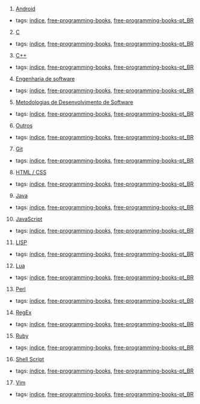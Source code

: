 1. [Android](#android)
  * tags: [índice](tags/índice.md), [free-programming-books](tags/free-programming-books.md), [free-programming-books-pt_BR](tags/free-programming-books-pt_BR.md)
2. [C](#c)
  * tags: [índice](tags/índice.md), [free-programming-books](tags/free-programming-books.md), [free-programming-books-pt_BR](tags/free-programming-books-pt_BR.md)
3. [C++](#c-1)
  * tags: [índice](tags/índice.md), [free-programming-books](tags/free-programming-books.md), [free-programming-books-pt_BR](tags/free-programming-books-pt_BR.md)
4. [Engenharia de software](#engenharia-de-software)
  * tags: [índice](tags/índice.md), [free-programming-books](tags/free-programming-books.md), [free-programming-books-pt_BR](tags/free-programming-books-pt_BR.md)
5. [Metodologias de Desenvolvimento de Software](#metodologias-de-desenvolvimento-de-software)
  * tags: [índice](tags/índice.md), [free-programming-books](tags/free-programming-books.md), [free-programming-books-pt_BR](tags/free-programming-books-pt_BR.md)
6. [Outros](#outros)
  * tags: [índice](tags/índice.md), [free-programming-books](tags/free-programming-books.md), [free-programming-books-pt_BR](tags/free-programming-books-pt_BR.md)
7. [Git](#git)
  * tags: [índice](tags/índice.md), [free-programming-books](tags/free-programming-books.md), [free-programming-books-pt_BR](tags/free-programming-books-pt_BR.md)
8. [HTML / CSS](#html--css)
  * tags: [índice](tags/índice.md), [free-programming-books](tags/free-programming-books.md), [free-programming-books-pt_BR](tags/free-programming-books-pt_BR.md)
9. [Java](#java)
  * tags: [índice](tags/índice.md), [free-programming-books](tags/free-programming-books.md), [free-programming-books-pt_BR](tags/free-programming-books-pt_BR.md)
10. [JavaScript](#javascript)
  * tags: [índice](tags/índice.md), [free-programming-books](tags/free-programming-books.md), [free-programming-books-pt_BR](tags/free-programming-books-pt_BR.md)
11. [LISP](#lisp)
  * tags: [índice](tags/índice.md), [free-programming-books](tags/free-programming-books.md), [free-programming-books-pt_BR](tags/free-programming-books-pt_BR.md)
12. [Lua](#lua)
  * tags: [índice](tags/índice.md), [free-programming-books](tags/free-programming-books.md), [free-programming-books-pt_BR](tags/free-programming-books-pt_BR.md)
13. [Perl](#perl)
  * tags: [índice](tags/índice.md), [free-programming-books](tags/free-programming-books.md), [free-programming-books-pt_BR](tags/free-programming-books-pt_BR.md)
14. [RegEx](#regex)
  * tags: [índice](tags/índice.md), [free-programming-books](tags/free-programming-books.md), [free-programming-books-pt_BR](tags/free-programming-books-pt_BR.md)
15. [Ruby](#ruby)
  * tags: [índice](tags/índice.md), [free-programming-books](tags/free-programming-books.md), [free-programming-books-pt_BR](tags/free-programming-books-pt_BR.md)
16. [Shell Script](#shell)
  * tags: [índice](tags/índice.md), [free-programming-books](tags/free-programming-books.md), [free-programming-books-pt_BR](tags/free-programming-books-pt_BR.md)
17. [Vim](#vim)
  * tags: [índice](tags/índice.md), [free-programming-books](tags/free-programming-books.md), [free-programming-books-pt_BR](tags/free-programming-books-pt_BR.md)

